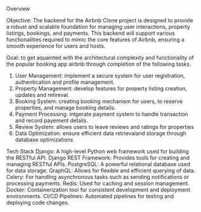 Overview

Objective: The backend for the Airbnb Clone project is designed to provide a robust and scalable foundation for managing user interactions, property listings, bookings, and payments. This backend will support various functionalities required to mimic the core features of Airbnb, ensuring a smooth experience for users and hosts.

Goal: to get aquainted with the architectural complexity and functionality of the popular booking app airbnb through completion of the following tasks.

1. User Management: implement a secure system for user registration, authentication and profile management.
2. Property Management: develop features for property listing creation, updates and retireval. 
3. Booking System: creating booking mechanism for users, to reserve properties, and manage booking details.
4. Payment Processing: intgerate payment system to handle transaction and record payement details.
3. Review System: allows users to leave reviews and ratings for properties
5. Data Optimization: ensure efficient data retrievaland storage through database optimizations

Tech Stack
Django: A high-level Python web framework used for building the RESTful API.
Django REST Framework: Provides tools for creating and managing RESTful APIs.
PostgreSQL: A powerful relational database used for data storage.
GraphQL: Allows for flexible and efficient querying of data.
Celery: For handling asynchronous tasks such as sending notifications or processing payments.
Redis: Used for caching and session management.
Docker: Containerization tool for consistent development and deployment environments.
CI/CD Pipelines: Automated pipelines for testing and deploying code changes.
